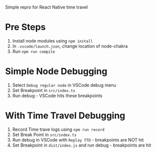 Simple repro for React Native time travel

# Pre Steps

1. Install node modules using `npm install`
2. In `.vscode/launch.json`, change location of node-chakra
3. Run `npm run compile`

# Simple Node Debugging

1. Select `Debug regular node` in VSCode debug menu
2. Set Breakpoint in `src/index.ts`
3. Run debug - VSCode hits these breakpoints

# With Time Travel Debugging

1. Record Time trave logs using `npm run record`
2. Set Break Point in `src/index.ts`
3. Run debug in VSCode with `Replay TTD` - breakpoints are NOT hit
4. Set Breakpoint in `dist/index.js` and run debug - breakpoints are hit